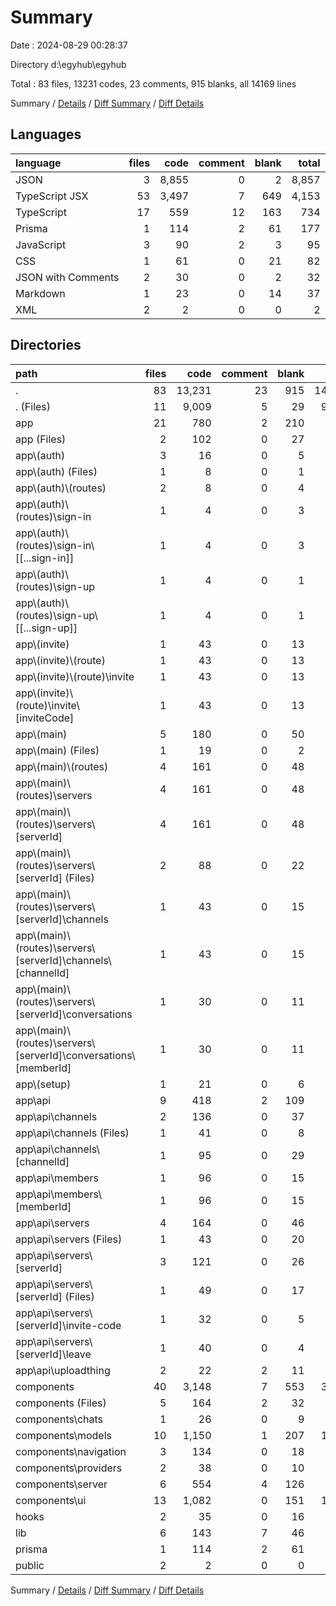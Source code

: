 # Summary

Date : 2024-08-29 00:28:37

Directory d:\\egyhub\\egyhub

Total : 83 files,  13231 codes, 23 comments, 915 blanks, all 14169 lines

Summary / [Details](details.md) / [Diff Summary](diff.md) / [Diff Details](diff-details.md)

## Languages
| language | files | code | comment | blank | total |
| :--- | ---: | ---: | ---: | ---: | ---: |
| JSON | 3 | 8,855 | 0 | 2 | 8,857 |
| TypeScript JSX | 53 | 3,497 | 7 | 649 | 4,153 |
| TypeScript | 17 | 559 | 12 | 163 | 734 |
| Prisma | 1 | 114 | 2 | 61 | 177 |
| JavaScript | 3 | 90 | 2 | 3 | 95 |
| CSS | 1 | 61 | 0 | 21 | 82 |
| JSON with Comments | 2 | 30 | 0 | 2 | 32 |
| Markdown | 1 | 23 | 0 | 14 | 37 |
| XML | 2 | 2 | 0 | 0 | 2 |

## Directories
| path | files | code | comment | blank | total |
| :--- | ---: | ---: | ---: | ---: | ---: |
| . | 83 | 13,231 | 23 | 915 | 14,169 |
| . (Files) | 11 | 9,009 | 5 | 29 | 9,043 |
| app | 21 | 780 | 2 | 210 | 992 |
| app (Files) | 2 | 102 | 0 | 27 | 129 |
| app\\(auth) | 3 | 16 | 0 | 5 | 21 |
| app\\(auth) (Files) | 1 | 8 | 0 | 1 | 9 |
| app\\(auth)\\(routes) | 2 | 8 | 0 | 4 | 12 |
| app\\(auth)\\(routes)\\sign-in | 1 | 4 | 0 | 3 | 7 |
| app\\(auth)\\(routes)\\sign-in\\[[...sign-in]] | 1 | 4 | 0 | 3 | 7 |
| app\\(auth)\\(routes)\\sign-up | 1 | 4 | 0 | 1 | 5 |
| app\\(auth)\\(routes)\\sign-up\\[[...sign-up]] | 1 | 4 | 0 | 1 | 5 |
| app\\(invite) | 1 | 43 | 0 | 13 | 56 |
| app\\(invite)\\(route) | 1 | 43 | 0 | 13 | 56 |
| app\\(invite)\\(route)\\invite | 1 | 43 | 0 | 13 | 56 |
| app\\(invite)\\(route)\\invite\\[inviteCode] | 1 | 43 | 0 | 13 | 56 |
| app\\(main) | 5 | 180 | 0 | 50 | 230 |
| app\\(main) (Files) | 1 | 19 | 0 | 2 | 21 |
| app\\(main)\\(routes) | 4 | 161 | 0 | 48 | 209 |
| app\\(main)\\(routes)\\servers | 4 | 161 | 0 | 48 | 209 |
| app\\(main)\\(routes)\\servers\\[serverId] | 4 | 161 | 0 | 48 | 209 |
| app\\(main)\\(routes)\\servers\\[serverId] (Files) | 2 | 88 | 0 | 22 | 110 |
| app\\(main)\\(routes)\\servers\\[serverId]\\channels | 1 | 43 | 0 | 15 | 58 |
| app\\(main)\\(routes)\\servers\\[serverId]\\channels\\[channelId] | 1 | 43 | 0 | 15 | 58 |
| app\\(main)\\(routes)\\servers\\[serverId]\\conversations | 1 | 30 | 0 | 11 | 41 |
| app\\(main)\\(routes)\\servers\\[serverId]\\conversations\\[memberId] | 1 | 30 | 0 | 11 | 41 |
| app\\(setup) | 1 | 21 | 0 | 6 | 27 |
| app\\api | 9 | 418 | 2 | 109 | 529 |
| app\\api\\channels | 2 | 136 | 0 | 37 | 173 |
| app\\api\\channels (Files) | 1 | 41 | 0 | 8 | 49 |
| app\\api\\channels\\[channelId] | 1 | 95 | 0 | 29 | 124 |
| app\\api\\members | 1 | 96 | 0 | 15 | 111 |
| app\\api\\members\\[memberId] | 1 | 96 | 0 | 15 | 111 |
| app\\api\\servers | 4 | 164 | 0 | 46 | 210 |
| app\\api\\servers (Files) | 1 | 43 | 0 | 20 | 63 |
| app\\api\\servers\\[serverId] | 3 | 121 | 0 | 26 | 147 |
| app\\api\\servers\\[serverId] (Files) | 1 | 49 | 0 | 17 | 66 |
| app\\api\\servers\\[serverId]\\invite-code | 1 | 32 | 0 | 5 | 37 |
| app\\api\\servers\\[serverId]\\leave | 1 | 40 | 0 | 4 | 44 |
| app\\api\\uploadthing | 2 | 22 | 2 | 11 | 35 |
| components | 40 | 3,148 | 7 | 553 | 3,708 |
| components (Files) | 5 | 164 | 2 | 32 | 198 |
| components\\chats | 1 | 26 | 0 | 9 | 35 |
| components\\models | 10 | 1,150 | 1 | 207 | 1,358 |
| components\\navigation | 3 | 134 | 0 | 18 | 152 |
| components\\providers | 2 | 38 | 0 | 10 | 48 |
| components\\server | 6 | 554 | 4 | 126 | 684 |
| components\\ui | 13 | 1,082 | 0 | 151 | 1,233 |
| hooks | 2 | 35 | 0 | 16 | 51 |
| lib | 6 | 143 | 7 | 46 | 196 |
| prisma | 1 | 114 | 2 | 61 | 177 |
| public | 2 | 2 | 0 | 0 | 2 |

Summary / [Details](details.md) / [Diff Summary](diff.md) / [Diff Details](diff-details.md)